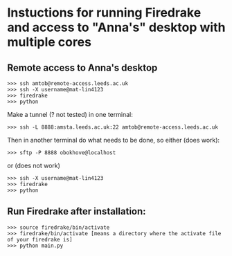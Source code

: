 



# Instuctions for running Firedrake and access to "Anna's" desktop with multiple cores

## Remote access to Anna's desktop
```
>>> ssh amtob@remote-access.leeds.ac.uk
>>> ssh -X username@mat-lin4123
>>> firedrake
>>> python
```

Make a tunnel (? not tested) in one terminal:
```
>>> ssh -L 8888:amsta.leeds.ac.uk:22 amtob@remote-access.leeds.ac.uk
```
Then in another terminal do what needs to be done, so either (does work):
```
>>> sftp -P 8888 obokhove@localhost
```
or (does not work)
```
>>> ssh -X username@mat-lin4123
>>> firedrake
>>> python
```

## Run Firedrake after installation:

```
>>> source firedrake/bin/activate
>>> firedrake/bin/activate [means a directory where the activate file of your firedrake is] 
>>> python main.py 
```




